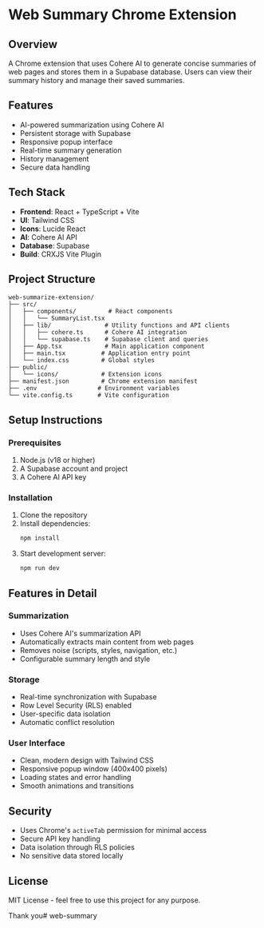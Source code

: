 # Web Summary Chrome Extension

## Overview
A Chrome extension that uses Cohere AI to generate concise summaries of web pages and stores them in a Supabase database. Users can view their summary history and manage their saved summaries.

## Features
- AI-powered summarization using Cohere AI
- Persistent storage with Supabase
- Responsive popup interface
- Real-time summary generation
- History management
- Secure data handling

## Tech Stack
- **Frontend**: React + TypeScript + Vite
- **UI**: Tailwind CSS
- **Icons**: Lucide React
- **AI**: Cohere AI API
- **Database**: Supabase
- **Build**: CRXJS Vite Plugin

## Project Structure
```
web-summarize-extension/
├── src/
│   ├── components/         # React components
│   │   └── SummaryList.tsx
│   ├── lib/               # Utility functions and API clients
│   │   ├── cohere.ts      # Cohere AI integration
│   │   └── supabase.ts    # Supabase client and queries
│   ├── App.tsx            # Main application component
│   ├── main.tsx          # Application entry point
│   └── index.css         # Global styles
├── public/
│   └── icons/            # Extension icons
├── manifest.json         # Chrome extension manifest
├── .env                 # Environment variables
└── vite.config.ts       # Vite configuration
```

## Setup Instructions

### Prerequisites
1. Node.js (v18 or higher)
2. A Supabase account and project
3. A Cohere AI API key

### Installation
1. Clone the repository
2. Install dependencies:
   ```bash
   npm install
   ```
3. Start development server:
   ```bash
   npm run dev
   ```

## Features in Detail

### Summarization
- Uses Cohere AI's summarization API
- Automatically extracts main content from web pages
- Removes noise (scripts, styles, navigation, etc.)
- Configurable summary length and style

### Storage
- Real-time synchronization with Supabase
- Row Level Security (RLS) enabled
- User-specific data isolation
- Automatic conflict resolution

### User Interface
- Clean, modern design with Tailwind CSS
- Responsive popup window (400x400 pixels)
- Loading states and error handling
- Smooth animations and transitions

## Security
- Uses Chrome's `activeTab` permission for minimal access
- Secure API key handling
- Data isolation through RLS policies
- No sensitive data stored locally

## License
MIT License - feel free to use this project for any purpose.

Thank you# web-summary
